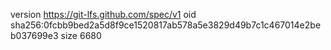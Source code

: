 version https://git-lfs.github.com/spec/v1
oid sha256:0fcbb9bed2a5d8f9ce1520817ab578a5e3829d49b7c1c467014e2beb037699e3
size 6680
